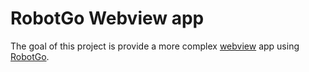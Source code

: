 # RobotGo Webview app

The goal of this project is provide a more complex [webview](https://github.com/zserge/webview) app using [RobotGo](https://github.com/go-vgo/robotgo).
